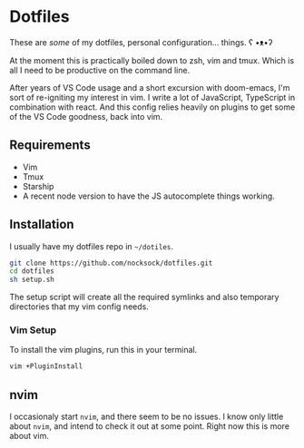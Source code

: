 # Dotfiles

These are *some* of my dotfiles, personal configuration… things. ʕ •ᴥ•ʔ 

At the moment this is practically boiled down to zsh, vim and tmux. Which is all
I need to be productive on the command line.

After years of VS Code usage and a short excursion with doom-emacs, I'm sort of
re-igniting my interest in vim. I write a lot of JavaScript, TypeScript in
combination with react. And this config relies heavily on plugins to get some of
the VS Code goodness, back into vim.

## Requirements

- Vim
- Tmux
- Starship
- A recent node version to have the JS autocomplete things working.

## Installation

I usually have my dotfiles repo in `~/dotiles`.

```bash
git clone https://github.com/nocksock/dotfiles.git
cd dotfiles
sh setup.sh
```

The setup script will create all the required symlinks and also temporary
directories that my vim config needs.

### Vim Setup

To install the vim plugins, run this in your terminal.

```bash
vim +PluginInstall
```

## nvim

I occasionaly start `nvim`, and there seem to be no issues. I know only little
about `nvim`, and intend to check it out at some point. Right now this is more
about vim.

